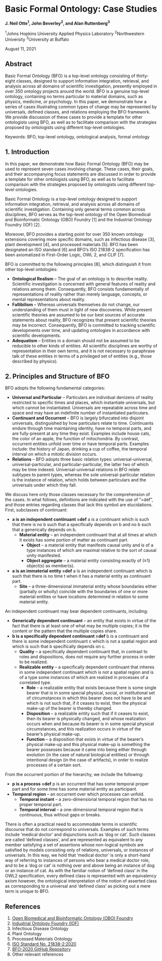 # Basic Formal Ontology: Case Studies

**J. Neil Otte<sup>1</sup>, John Beverley<sup>2</sup>, and Alan Ruttenberg<sup>3</sup>**

<sup>1</sup>Johns Hopkins University Applied Physics Laboratory
<sup>2</sup>Northwestern University
<sup>3</sup>University at Buffalo

August 11, 2021

## Abstract

Basic Formal Ontology (BFO) is a top-level ontology consisting of thirty-eight classes, designed to support information integration, retrieval, and analysis across all domains of scientific investigation, presently employed in over 350 ontology projects around the world. BFO is a genuine top-level ontology, containing no terms particular to material domains, such as physics, medicine, or psychology. In this paper, we demonstrate how a series of cases illustrating common types of change may be represented by universals, defined classes, and relations employing the BFO framework. We provide discussion of these cases to provide a template for other ontologists using BFO, as well as to facilitate comparison with the strategies proposed by ontologists using different top-level ontologies.

Keywords: BFO, top-level ontology, ontological analysis, formal ontology

## 1. Introduction

In this paper, we demonstrate how Basic Formal Ontology (BFO) may be used to represent seven cases involving change. These cases, their goals, and their accompanying focus statements are discussed in order to provide a template for other ontologists using BFO, as well as to facilitate comparison with the strategies proposed by ontologists using different top-level ontologies.

Basic Formal Ontology is a top-level ontology designed to support information integration, retrieval, and analysis across all domains of scientific investigation. Containing only general terms common across disciplines, BFO serves as the top-level ontology of the Open Biomedical and Bioinformatic Ontology (OBO) Foundry [1] and the Industrial Ontology Foundry (IOF) [2].

Moreover, BFO provides a starting point for over 350 known ontology extensions covering more specific domains, such as infectious disease [3], plant development [4], and processed materials [5]. BFO has been designated an ISO standard [6] and BFO’s ISO 21838-2 specification has been axiomatized in First-Order Logic, OWL 2, and CLIF [7].

BFO is committed to the following principles [8], which distinguish it from other top-level ontologies:

-   **Ontological Realism** – The goal of an ontology is to describe reality. Scientific investigation is concerned with general features of reality and relations among them. Consequently, BFO consists fundamentally of representations of reality rather than merely language, concepts, or mental representations about reality.
-   **Fallibilism** – Whereas universals themselves do not change, our understanding of them must in light of new discoveries. While present scientific theories are assumed to be our best sources of accurate statements about reality, BFO recognizes that present scientific theories may be incorrect. Consequently, BFO is committed to tracking scientific developments over time, and updating ontologies in accordance with scientific developments.
-   **Adequatism** – Entities in a domain should not be assumed to be reducible to other kinds of entities. All scientific disciplines are worthy of representation in their own terms, and it is not necessary to paraphrase talk of these entities in terms of a privileged set of entities (e.g., those described by physics).

## 2. Principles and Structure of BFO

BFO adopts the following fundamental categories:

-   **Universal and Particular** – Particulars are individual denizens of reality restricted to specific times and places, which instantiate universals, but which cannot be instantiated. Universals are repeatable across time and space and may have an indefinite number of instantiated particulars.
-   **Continuant and Occurrent** – BFO is largely bifurcated into disjoint universals, distinguished by how particulars relate to time. Continuants endure through time maintaining identity, have no temporal parts, and are fully-present at any time they exist. Examples include house cats, the color of an apple, the function of mitochondria. By contrast, occurrent entities unfold over time or have temporal parts. Examples include: the history of Japan, drinking a cup of coffee, the temporal interval on which a mitotic division occurs.
-   **Relations** – BFO adopts three basic relation types: universal-universal, universal-particular, and particular-particular, the latter two of which may be time indexed. Universal-universal relations in BFO relate subtypes to parent types, whereas the sole universal-particular relation is the instance of relation, which holds between particulars and the universals under which they fall.

We discuss here only those classes necessary for the comprehension of the cases. In what follows, definitions are indicated with the use of “=def”, and those entries regarding classes that lack this symbol are elucidations. First, subclasses of continuant:

-   **a is an independent continuant =def** a is a continuant which is such that there is no b such that a specifically depends on b and no b such that a generically depends on b.
    -   **Material entity** – an independent continuant that at all times at which it exists has some portion of matter as continuant part.
        -   **Object** – a material entity that manifests causal unity and is of a type instances of which are maximal relative to the sort of causal unity manifested.
        -   **Object aggregate** – a material entity consisting exactly of (≥1) object(s) as member(s).
-   **a is an immaterial entity =def** a is an independent continuant which is such that there is no time t when it has a material entity as continuant part.
    -   **Site** – a three-dimensional immaterial entity whose boundaries either (partially or wholly) coincide with the boundaries of one or more material entities or have locations determined in relation to some material entity.

An independent continuant may bear dependent continuants, including:

-   **Generically dependent continuant** – an entity that exists in virtue of the fact that there is at least one of what may be multiple copies; it is the content or the pattern that the multiple copies share.
-   **b is a specifically dependent continuant =def** b is a continuant and there is some independent continuant c which is not a spatial region and which is such that b specifically depends on c.
    -   **Quality** – a specifically dependent continuant that, in contrast to roles and dispositions, does not require any further process in order to be realized.
    -   **Realizable entity** – a specifically dependent continuant that inheres in some independent continuant which is not a spatial region and is of a type some instances of which are realized in processes of a correlated type.
        -   **Role** – a realizable entity that exists because there is some single bearer that is in some special physical, social, or institutional set of circumstances in which this bearer does not have to be and which is not such that, if it ceases to exist, then the physical make-up of the bearer is thereby changed.
        -   **Disposition** – a realizable entity such that if it ceases to exist, then its bearer is physically changed, and whose realization occurs when and because its bearer is in some special physical circumstances, and this realization occurs in virtue of the bearer’s physical make-up.
        -   **Function** – a disposition that exists in virtue of the bearer’s physical make-up and this physical make-up is something the bearer possesses because it came into being either through evolution (in the case of natural biological entities) or through intentional design (in the case of artifacts), in order to realize processes of a certain sort.

From the occurrent portion of the hierarchy, we include the following:

-   **p is a process =def** p is an occurrent that has some temporal proper part and for some time has some material entity as participant.
-   **Temporal region** – an occurrent over which processes can unfold.
    -   **Temporal instant** – a zero-dimensional temporal region that has no proper temporal part.
    -   **Temporal interval** – a one-dimensional temporal region that is continuous, thus without gaps or breaks.

There is often a practical need to accommodate terms in scientific discourse that do not correspond to universals. Examples of such terms include ‘medical doctor’ and disjunctions such as ‘dog or cat’. Such classes are called ‘defined classes’, and are represented as equivalent to any member satisfying a set of assertions whose non-logical symbols are satisfied by models consisting only of relations, universals, or instances of universals. In this way, we hold that ‘medical doctor’ is only a short-hand way of referring to instances of persons who bear a medical doctor role, and to be a ‘dog or cat’ is nothing over and above being an instance of dog or an instance of cat. As with the familiar notion of ‘defined class’ in the OWL2 specification, every defined class is represented with an equivalency axiom however, the ontological interpretation of the notion of asserted class as corresponding to a universal and ‘defined class’ as picking out a mere term is unique to BFO.

## References

1. [Open Biomedical and Bioinformatic Ontology (OBO) Foundry](https://obofoundry.org/)
2. [Industrial Ontology Foundry (IOF)](https://www.iofoundry.org/)
3. Infectious Disease Ontology
4. Plant Ontology
5. Processed Materials Ontology
6. [ISO Standard No. 21838-2:2020](https://www.iso.org/standard/74572.html)
7. [BFO-2020 GitHub Repository](https://github.com/BFO-ontology/BFO-2020/tree/21838-2/21838-2)
8. Other relevant references
